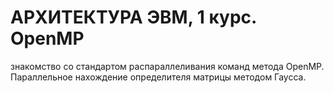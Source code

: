 # АРХИТЕКТУРА ЭВМ, 1 курс. OpenMP

знакомство со стандартом распараллеливания команд метода OpenMP. Параллельное нахождение определителя матрицы методом Гаусса.
